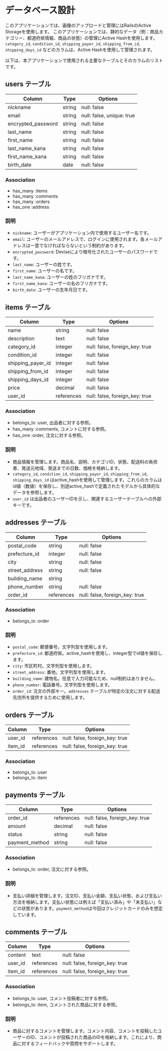 # データベース設計

このアプリケーションでは、画像のアップロードと管理にはRailsのActive Storageを使用します。
このアプリケーションでは、静的なデータ（例：商品カテゴリー、都道府県情報、商品の状態）の管理にActive Hashを使用します。`category_id`, `condition_id`, `shipping_payer_id`, `shipping_from_id`, `shipping_days_id` などのカラムは、Active Hashを使用して管理されます。

以下は、本アプリケーションで使用される主要なテーブルとそのカラムのリストです。

## users テーブル

| Column                  | Type   | Options                        |
|-------------------------|--------|--------------------------------|
| nickname                | string | null: false                    |
| email                   | string | null: false, unique: true      |
| encrypted_password      | string | null: false                    |
| last_name               | string | null: false                    |
| first_name              | string | null: false                    |
| last_name_kana          | string | null: false                    |
| first_name_kana         | string | null: false                    |
| birth_date              | date   | null: false                    |

### Association

- has_many :items
- has_many :comments
- has_many :orders
- has_one :address

### 説明

- `nickname`: ユーザーがアプリケーション内で使用するユーザー名です。
- `email`: ユーザーのメールアドレスで、ログインに使用されます。各メールアドレスは一意でなければならないという制約があります。
- `encrypted_password`: Deviseにより暗号化されたユーザーのパスワードです。
- `last_name`: ユーザーの姓です。
- `first_name`: ユーザーの名です。
- `last_name_kana`: ユーザーの姓のフリガナです。
- `first_name_kana`: ユーザーの名のフリガナです。
- `birth_date`: ユーザーの生年月日です。

## items テーブル

| Column            | Type       | Options                        |
|-------------------|------------|--------------------------------|
| name              | string     | null: false                    |
| description       | text       | null: false                    |
| category_id       | integer    | null: false, foreign_key: true |
| condition_id      | integer    | null: false                    |
| shipping_payer_id | integer    | null: false                    |
| shipping_from_id  | integer    | null: false                    |
| shipping_days_id  | integer    | null: false                    |
| price             | decimal    | null: false                    |
| user_id           | references | null: false, foreign_key: true |

### Association

- belongs_to :user, 出品者に対する参照。
- has_many :comments, コメントに対する参照。
- has_one :order, 注文に対する参照。

### 説明

- 商品情報を管理します。商品名、説明、カテゴリID、状態、配送料の負担者、発送元地域、発送までの日数、価格を格納します。
- `category_id`, `condition_id`, `shipping_payer_id`, `shipping_from_id`, `shipping_days_id` はactive_hashを使用して管理します。これらのカラムはid値（数値）を保存し、別途active_hashで定義されたモデルから具体的なデータを参照します。
- `user_id` は出品者のユーザーIDを示し、関連するユーザーテーブルへの外部キーです。

## addresses テーブル

| Column         | Type       | Options                        |
|----------------|------------|--------------------------------|
| postal_code    | string     | null: false                    |
| prefecture_id  | integer    | null: false                    |
| city           | string     | null: false                    |
| street_address | string     | null: false                    |
| building_name  | string     |                                |
| phone_number   | string     | null: false                    |
| order_id       | references | null: false, foreign_key: true |

### Association

- belongs_to :order

### 説明

- `postal_code`: 郵便番号。文字列型を使用します。
- `prefecture_id`: 都道府県。active_hashを使用し、integer型でid値を保存します。
- `city`: 市区町村。文字列型を使用します。
- `street_address`: 番地。文字列型を使用します。
- `building_name`: 建物名。任意で入力可能なため、null制約はありません。
- `phone_number`: 電話番号。文字列型を使用します。
- `order_id`: 注文の外部キー。`addresses` テーブルが特定の注文に対する配送先住所を提供するために使用します。

## orders テーブル

| Column     | Type       | Options                        |
|------------|------------|--------------------------------|
| user_id    | references | null: false, foreign_key: true |
| item_id    | references | null: false, foreign_key: true |

### Association

- belongs_to :user
- belongs_to :item

## payments テーブル

| Column         | Type       | Options                       |
|----------------|------------|-------------------------------|
| order_id       | references | null: false, foreign_key: true|
| amount         | decimal    | null: false                   |
| status         | string     | null: false                   |
| payment_method | string     | null: false                   |

### Association

- belongs_to :order, 注文に対する参照。

### 説明

- 支払い詳細を管理します。注文ID、支払い金額、支払い状態、および支払い方法を格納します。支払い状態には例えば「支払い済み」や「未支払い」などの状態があります。`payment_method`は今回はクレジットカードのみを想定しています。

## comments テーブル

| Column     | Type       | Options                       |
|------------|------------|-------------------------------|
| content    | text       | null: false                   |
| user_id    | references | null: false, foreign_key: true|
| item_id    | references | null: false, foreign_key: true|

### Association

- belongs_to :user, コメント投稿者に対する参照。
- belongs_to :item, コメントされた商品に対する参照。

### 説明

- 商品に対するコメントを管理します。コメント内容、コメントを投稿したユーザーのID、コメントが投稿された商品のIDを格納します。これにより、商品に対するフィードバックや質問をサポートします。